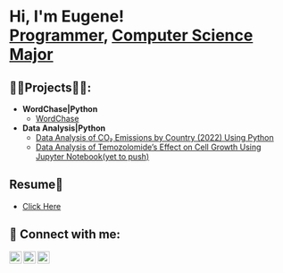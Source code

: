<h1>Hi, I'm Eugene! <br/><a href="https://github.com/lotsueugene">Programmer</a>, <a href="https://www.linkedin.com/in/lotsueugene/">Computer Science Major</a></h1>

<h2>👨‍💻Projects👨‍💻:</h2>

- <b>WordChase|Python</b>
  - [WordChase](https://github.com/lotsueugene/wordchase)
- <b>Data Analysis|Python</b>
  - [Data Analysis of CO₂ Emissions by Country (2022) Using Python](https://github.com/lotsueugene/emissions-data-scraper)
  - [Data Analysis of Temozolomide’s Effect on Cell Growth Using Jupyter Notebook(yet to push)](##)
 

<h2>Resume📕</h2>

- [Click Here](https://drive.google.com/drive/folders/1vntbgoAcMPZxdzQOEk5zIXmcPZ-vZy3T)


<h2> 🤳 Connect with me:</h2>


[<img align="left" alt="lotsueugene | Twitter" width="22px" src="https://cdn.jsdelivr.net/npm/simple-icons@v3/icons/twitter.svg" />][twitter]
[<img align="left" alt="lotsueugene | LinkedIn" width="22px" src="https://cdn.jsdelivr.net/npm/simple-icons@v3/icons/linkedin.svg" />][linkedin]
[<img align="left" alt="lotsueugene | Instagram" width="22px" src="https://cdn.jsdelivr.net/npm/simple-icons@v3/icons/instagram.svg" />][instagram]

[twitter]: https://twitter.com/cryptheseer
[instagram]: https://www.instagram.com/cryptheseer/
[linkedin]: https://linkedin.com/in/lotsueugene

<!--
**joshmadakor1/joshmadakor1** is a ✨ _special_ ✨ repository because its `README.md` (this file) appears on your GitHub profile.

Here are some ideas to get you started:

- 🔭 I’m currently working on ...
- 🌱 I’m currently learning ...
- 👯 I’m looking to collaborate on ...
- 🤔 I’m looking for help with ...
- 💬 Ask me about ...
- 📫 How to reach me: ...
- 😄 Pronouns: ...
- ⚡ Fun fact: ...
-->

